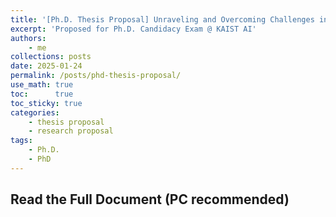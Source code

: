 ```yaml
---
title: '[Ph.D. Thesis Proposal] Unraveling and Overcoming Challenges in Machine Learning: Generalizability, Adaptability, and Multifacetedness'
excerpt: 'Proposed for Ph.D. Candidacy Exam @ KAIST AI'
authors: 
    - me
collections: posts
date: 2025-01-24
permalink: /posts/phd-thesis-proposal/
use_math: true
toc:      true
toc_sticky: true
categories:
    - thesis proposal
    - research proposal
tags:
    - Ph.D.
    - PhD
---
```


## Read the Full Document (PC recommended)

<object data="/files/pdf_thesis_proposal.pdf" width="960" height="1000" type='application/pdf'></object>

